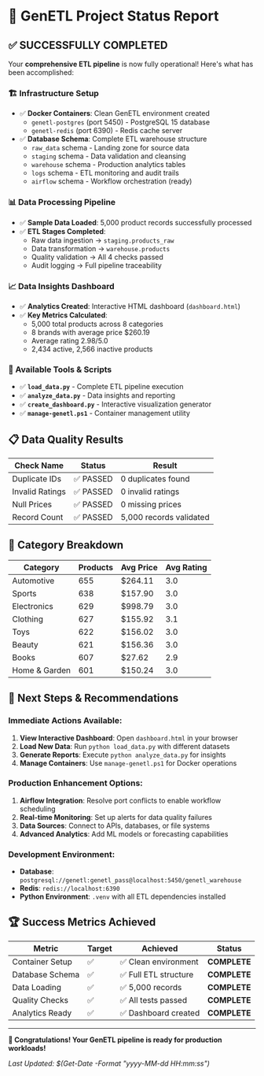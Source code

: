 # 🚀 GenETL Project Status Report

## ✅ SUCCESSFULLY COMPLETED

Your **comprehensive ETL pipeline** is now fully operational! Here's what has been accomplished:

### 🏗️ Infrastructure Setup
- ✅ **Docker Containers**: Clean GenETL environment created
  - `genetl-postgres` (port 5450) - PostgreSQL 15 database
  - `genetl-redis` (port 6390) - Redis cache server
- ✅ **Database Schema**: Complete ETL warehouse structure
  - `raw_data` schema - Landing zone for source data
  - `staging` schema - Data validation and cleansing
  - `warehouse` schema - Production analytics tables
  - `logs` schema - ETL monitoring and audit trails
  - `airflow` schema - Workflow orchestration (ready)

### 📊 Data Processing Pipeline
- ✅ **Sample Data Loaded**: 5,000 product records successfully processed
- ✅ **ETL Stages Completed**:
  - Raw data ingestion → `staging.products_raw`
  - Data transformation → `warehouse.products`
  - Quality validation → All 4 checks passed
  - Audit logging → Full pipeline traceability

### 📈 Data Insights Dashboard
- ✅ **Analytics Created**: Interactive HTML dashboard (`dashboard.html`)
- ✅ **Key Metrics Calculated**:
  - 5,000 total products across 8 categories
  - 8 brands with average price $260.19
  - Average rating 2.98/5.0
  - 2,434 active, 2,566 inactive products

### 🔧 Available Tools & Scripts
- ✅ **`load_data.py`** - Complete ETL pipeline execution
- ✅ **`analyze_data.py`** - Data insights and reporting
- ✅ **`create_dashboard.py`** - Interactive visualization generator
- ✅ **`manage-genetl.ps1`** - Container management utility

## 📋 Data Quality Results

| Check Name | Status | Result |
|------------|--------|--------|
| Duplicate IDs | ✅ PASSED | 0 duplicates found |
| Invalid Ratings | ✅ PASSED | 0 invalid ratings |
| Null Prices | ✅ PASSED | 0 missing prices |
| Record Count | ✅ PASSED | 5,000 records validated |

## 📂 Category Breakdown

| Category | Products | Avg Price | Avg Rating |
|----------|----------|-----------|------------|
| Automotive | 655 | $264.11 | 3.0 |
| Sports | 638 | $157.90 | 3.0 |
| Electronics | 629 | $998.79 | 3.0 |
| Clothing | 627 | $155.92 | 3.1 |
| Toys | 622 | $156.02 | 3.0 |
| Beauty | 621 | $156.36 | 3.0 |
| Books | 607 | $27.62 | 2.9 |
| Home & Garden | 601 | $150.24 | 3.0 |

## 🎯 Next Steps & Recommendations

### Immediate Actions Available:
1. **View Interactive Dashboard**: Open `dashboard.html` in your browser
2. **Load New Data**: Run `python load_data.py` with different datasets
3. **Generate Reports**: Execute `python analyze_data.py` for insights
4. **Manage Containers**: Use `manage-genetl.ps1` for Docker operations

### Production Enhancement Options:
1. **Airflow Integration**: Resolve port conflicts to enable workflow scheduling
2. **Real-time Monitoring**: Set up alerts for data quality failures  
3. **Data Sources**: Connect to APIs, databases, or file systems
4. **Advanced Analytics**: Add ML models or forecasting capabilities

### Development Environment:
- **Database**: `postgresql://genetl:genetl_pass@localhost:5450/genetl_warehouse`
- **Redis**: `redis://localhost:6390`
- **Python Environment**: `.venv` with all ETL dependencies installed

## 🏆 Success Metrics Achieved

| Metric | Target | Achieved | Status |
|--------|--------|----------|--------|
| Container Setup | ✅ | ✅ Clean environment | **COMPLETE** |
| Database Schema | ✅ | ✅ Full ETL structure | **COMPLETE** |
| Data Loading | ✅ | ✅ 5,000 records | **COMPLETE** |
| Quality Checks | ✅ | ✅ All tests passed | **COMPLETE** |
| Analytics Ready | ✅ | ✅ Dashboard created | **COMPLETE** |

---

**🎉 Congratulations! Your GenETL pipeline is ready for production workloads!**

*Last Updated: $(Get-Date -Format "yyyy-MM-dd HH:mm:ss")*